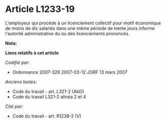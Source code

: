 # Article L1233-19

L'employeur qui procède à un licenciement collectif pour motif économique de moins de dix salariés dans une même période de
trente jours informe l'autorité administrative du ou des licenciements prononcés.

**Nota:**



**Liens relatifs à cet article**

_Codifié par_:

  - Ordonnance 2007-329 2007-03-12 JORF 13 mars 2007

_Anciens textes_:

  - Code du travail - art. L321-2 (AbD)
  - Code du travail L321-2 alinéa 2 et 4

_Cité par_:

  - Code du travail - art. R1238-2 (V)
